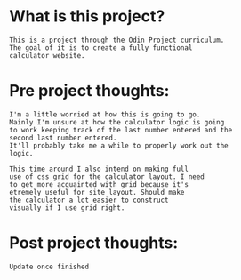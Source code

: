# What is this project?
    This is a project through the Odin Project curriculum.
    The goal of it is to create a fully functional
    calculator website.

# Pre project thoughts:
    I'm a little worried at how this is going to go.
    Mainly I'm unsure at how the calculator logic is going
    to work keeping track of the last number entered and the
    second last number entered.
    It'll probably take me a while to properly work out the
    logic.

    This time around I also intend on making full
    use of css grid for the calculator layout. I need
    to get more acquainted with grid because it's
    etremely useful for site layout. Should make
    the calculator a lot easier to construct
    visually if I use grid right.

# Post project thoughts:
    Update once finished